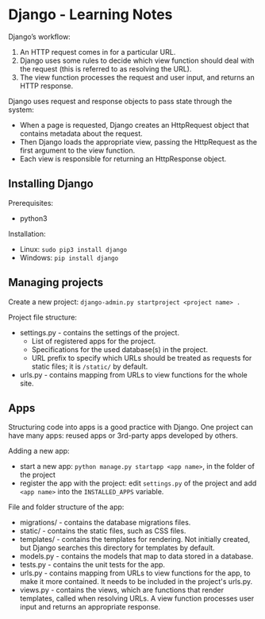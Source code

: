 # Django - Learning Notes

Django’s workflow:

1. An HTTP request comes in for a particular URL.
2. Django uses some rules to decide which view function should deal with the request (this is referred to as resolving the URL).
3. The view function processes the request and user input, and returns an HTTP response.

Django uses request and response objects to pass state through the system:

* When a page is requested, Django creates an HttpRequest object that contains metadata about the request.
* Then Django loads the appropriate view, passing the HttpRequest as the first argument to the view function.
* Each view is responsible for returning an HttpResponse object.

## Installing Django

Prerequisites:

* python3

Installation:

* Linux: `sudo pip3 install django`
* Windows: `pip install django`

## Managing projects

Create a new project: `django-admin.py startproject <project name> .`

Project file structure:

* settings.py - contains the settings of the project.
  * List of registered apps for the project.
  * Specifications for the used database(s) in the project.
  * URL prefix to specify which URLs should be treated as requests for static files; it is `/static/` by default.
* urls.py - contains mapping from URLs to view functions for the whole site.

## Apps

Structuring code into apps is a good practice with Django. One project can have many apps: reused apps or 3rd-party apps developed by others.

Adding a new app:

* start a new app: `python manage.py startapp <app name>`, in the folder of the project
* register the app with the project: edit `settings.py` of the project and add `<app name>` into the `INSTALLED_APPS` variable.

File and folder structure of the app:

* migrations/ - contains the database migrations files.
* static/ - contains the static files, such as CSS files.
* templates/ - contains the templates for rendering. Not initially created, but Django searches this directory for templates by default.
* models.py - contains the models that map to data stored in a database.
* tests.py - contains the unit tests for the app.
* urls.py - contains mapping from URLs to view functions for the app, to make it more contained. It needs to be included in the project's urls.py.
* views.py - contains the views, which are functions that render templates, called when resolving URLs. A view function processes user input and returns an appropriate response.
